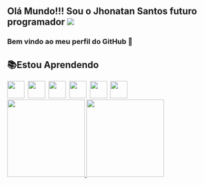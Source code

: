 ## Olá Mundo!!! Sou o Jhonatan Santos futuro programador  ![](https://tenor.com/view/iota-soon-saiyan-dbz-kutkraft-gif-22710902)

### Bem vindo ao meu perfil do GitHub :wave:

 ## :books:Estou Aprendendo
 <div> 
 <img src="https://cdn.jsdelivr.net/gh/devicons/devicon/icons/html5/html5-original-wordmark.svg" width="40" height="40" />&nbsp;
 <img src="https://cdn.jsdelivr.net/gh/devicons/devicon/icons/css3/css3-original-wordmark.svg" width="40" height="40" />&nbsp;
 <img src="https://cdn.jsdelivr.net/gh/devicons/devicon/icons/bootstrap/bootstrap-original.svg" width="40" height="40" />&nbsp;
 <img src="https://cdn.jsdelivr.net/gh/devicons/devicon/icons/javascript/javascript-original.svg" width="40" height="40" />&nbsp;
 <img src="https://cdn.jsdelivr.net/gh/devicons/devicon/icons/php/php-original.svg" width="40" height="40" />&nbsp;
 <img src="https://cdn.jsdelivr.net/gh/devicons/devicon/icons/mysql/mysql-original-wordmark.svg" width="40" height="40" />
 </div>
 
 <div>
<a href="https://github.com/jhonatanjss">
<img height="180em" src="https://github-readme-stats.vercel.app/api/top-langs/?username=jhonatanjss&layout=compact&langs_count=7&theme=dracula"/>
<img height="180em" src="https://github-readme-stats.vercel.app/api?username=jhonatanjss&show_icons=true&theme=dracula&include_all_commits=true&count_private=true"/>
</div>
          
          
          
          
<!--
**jhonatanjss/jhonatanjss** is a ✨ _special_ ✨ repository because its `README.md` (this file) appears on your GitHub profile.

Here are some ideas to get you started:

- 🔭 I’m currently working on ...
- 🌱 I’m currently learning ...
- 👯 I’m looking to collaborate on ...
- 🤔 I’m looking for help with ...
- 💬 Ask me about ...
- 📫 How to reach me: ...
- 😄 Pronouns: ...
- ⚡ Fun fact: ...
-->
